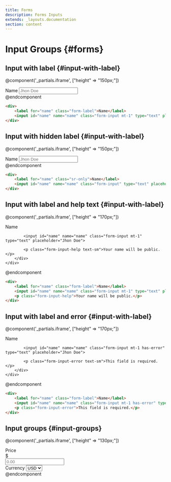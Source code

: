 ```yaml
---
title: Forms
description: Forms Inputs
extends: _layouts.documentation
section: content
---
```


# Input Groups {#forms}

## Input with label {#input-with-label}

@component('_partials.iframe', ["height" => "150px;"])
<div class="px-4 py-8 bg-white">
    <div class="max-w-3xl mx-auto space-y-4 flex flex-col items-center justify-start sm:space-y-0 sm:flex-row sm:items-end sm:justify-around">
        <div>
            <label for="name" class="form-label">Name</label>
            <input id="name" name="name" class="form-input mt-1" type="text" placeholder="Jhon Doe">
        </div>
    </div>
</div>
@endcomponent

```html
<div>
    <label for="name" class="form-label">Name</label>
    <input id="name" name="name" class="form-input mt-1" type="text" placeholder="Jhon Doe">
</div>
```

## Input with hidden label {#input-with-label}

@component('_partials.iframe', ["height" => "150px;"])
<div class="px-4 py-8 bg-white">
    <div class="max-w-3xl mx-auto space-y-4 flex flex-col items-center justify-start sm:space-y-0 sm:flex-row sm:items-end sm:justify-around">
        <div>
            <label for="name" class="sr-only">Name</label>
            <input id="name" name="name" class="form-input" type="text" placeholder="Jhon Doe">
        </div>
    </div>
</div>
@endcomponent

```html
<div>
    <label for="name" class="sr-only">Name</label>
    <input id="name" name="name" class="form-input" type="text" placeholder="Jhon Doe">
</div>
```

## Input with label and help text {#input-with-label}

@component('_partials.iframe', ["height" => "170px;"])
<div class="px-4 py-8 bg-white">
    <div class="max-w-3xl mx-auto space-y-4 flex flex-col items-center justify-start sm:space-y-0 sm:flex-row sm:items-end sm:justify-around">
        <div>
            <label for="name" class="form-label">Name</label>
            
            <input id="name" name="name" class="form-input mt-1" type="text" placeholder="Jhon Doe">
            
            <p class="form-input-help text-sm">Your name will be public.</p>
        </div>
    </div>
</div>
@endcomponent

```html
<div>
    <label for="name" class="form-label">Name</label>
    <input id="name" name="name" class="form-input mt-1" type="text" placeholder="Jhon Doe">
    <p class="form-input-help">Your name will be public.</p>
</div>
```

## Input with label and error {#input-with-label}

@component('_partials.iframe', ["height" => "170px;"])
<div class="px-4 py-8 bg-white">
    <div class="max-w-3xl mx-auto space-y-4 flex flex-col items-center justify-start sm:space-y-0 sm:flex-row sm:items-end sm:justify-around">
        <div>
            <label for="name" class="form-label">Name</label>
            
            <input id="name" name="name" class="form-input mt-1 has-error" type="text" placeholder="Jhon Doe">
            
            <p class="form-input-error text-sm">This field is required.</p>
        </div>
    </div>
</div>
@endcomponent

```html
<div>
    <label for="name" class="form-label">Name</label>
    <input id="name" name="name" class="form-input mt-1 has-error" type="text" placeholder="Jhon Doe">
    <p class="form-input-error">This field is required.</p>
</div>
```

## Input groups {#input-groups}

@component('_partials.iframe', ["height" => "130px;"])
<div class="px-4 py-8 bg-white">
    <div class="max-w-3xl mx-auto space-y-4 flex flex-col items-center justify-start sm:space-y-0 sm:flex-row sm:items-end sm:justify-around">
        <div>
  <label for="price" class="block">Price</label>
  <div class="mt-1 relative rounded-md shadow-sm">
    <div class="absolute inset-y-0 left-0 pl-3 flex items-center pointer-events-none">
      <span>
        $
      </span>
    </div>
    <input type="text" id="price" class="form-label block w-full pl-7 pr-12 form-input" placeholder="0.00">
    <div class="absolute inset-y-0 right-0 flex items-center">
      <label for="currency" class="sr-only">Currency</label>
      <select id="Currency" class="h-full py-0 pl-2 pr-7 border-transparent bg-transparent sm:text-sm form-select">
        <option>USD</option>
        <option>CAD</option>
        <option>EUR</option>
      </select>
    </div>
  </div>
</div>
    </div>
</div>
@endcomponent

